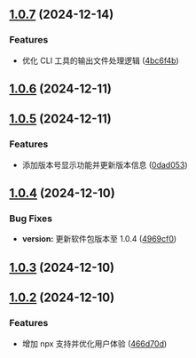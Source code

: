 ## [1.0.7](https://github.com/h7ml/ai-markdown-translator/compare/v1.0.6...v1.0.7) (2024-12-14)


### Features

* 优化 CLI 工具的输出文件处理逻辑 ([4bc6f4b](https://github.com/h7ml/ai-markdown-translator/commit/4bc6f4b4e25488d6f4740fb0b739d10a7dc69d01))



## [1.0.6](https://github.com/h7ml/ai-markdown-translator/compare/v1.0.5...v1.0.6) (2024-12-11)



## [1.0.5](https://github.com/h7ml/ai-markdown-translator/compare/v1.0.4...v1.0.5) (2024-12-11)


### Features

* 添加版本号显示功能并更新版本信息 ([0dad053](https://github.com/h7ml/ai-markdown-translator/commit/0dad0536db4391ccc2ac9ed4c22fde732aadd5b7))



## [1.0.4](https://github.com/h7ml/ai-markdown-translator/compare/v1.0.3...v1.0.4) (2024-12-10)


### Bug Fixes

* **version:** 更新软件包版本至 1.0.4 ([4969cf0](https://github.com/h7ml/ai-markdown-translator/commit/4969cf013a2716788743f65fb47194973b3fee3a))



## [1.0.3](https://github.com/h7ml/ai-markdown-translator/compare/v1.0.2...v1.0.3) (2024-12-10)



## [1.0.2](https://github.com/h7ml/ai-markdown-translator/compare/466d70df6f9a3d749be14648ba56f73b7120b798...v1.0.2) (2024-12-10)


### Features

* 增加 npx 支持并优化用户体验 ([466d70d](https://github.com/h7ml/ai-markdown-translator/commit/466d70df6f9a3d749be14648ba56f73b7120b798))




